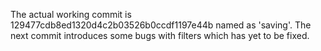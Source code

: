 The actual working commit is 129477cdb8ed1320d4c2b03526b0ccdf1197e44b named as 'saving'. The next commit introduces some bugs with filters which has yet to be fixed.
